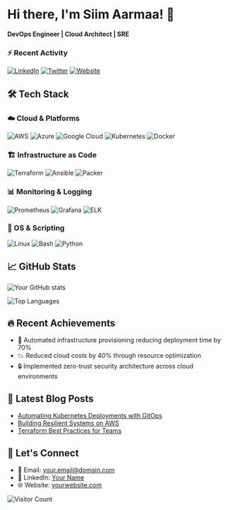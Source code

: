 # Hi there, I'm Siim Aarmaa! 👋

**DevOps Engineer | Cloud Architect | SRE**

### :zap: Recent Activity
<!--START_SECTION:activity-->
<!--END_SECTION:activity-->

[![LinkedIn](https://img.shields.io/badge/LinkedIn-0077B5?style=for-the-badge&logo=linkedin&logoColor=white)](https://linkedin.com/in/yourprofile)
[![Twitter](https://img.shields.io/badge/Twitter-1DA1F2?style=for-the-badge&logo=twitter&logoColor=white)](https://twitter.com/yourhandle)
[![Website](https://img.shields.io/badge/Portfolio-FF7130?style=for-the-badge&logo=Firefox-Browser&logoColor=white)](https://yourwebsite.com)

## 🛠️ Tech Stack

### ☁️ Cloud & Platforms
![AWS](https://img.shields.io/badge/AWS-232F3E?style=flat-square&logo=amazon-aws&logoColor=white)
![Azure](https://img.shields.io/badge/Azure-0089D6?style=flat-square&logo=microsoft-azure&logoColor=white)
![Google Cloud](https://img.shields.io/badge/GCP-4285F4?style=flat-square&logo=google-cloud&logoColor=white)
![Kubernetes](https://img.shields.io/badge/Kubernetes-326CE5?style=flat-square&logo=kubernetes&logoColor=white)
![Docker](https://img.shields.io/badge/Docker-2496ED?style=flat-square&logo=docker&logoColor=white)

### 🏗️ Infrastructure as Code
![Terraform](https://img.shields.io/badge/Terraform-7B42BC?style=flat-square&logo=terraform&logoColor=white)
![Ansible](https://img.shields.io/badge/Ansible-EE0000?style=flat-square&logo=ansible&logoColor=white)
![Packer](https://img.shields.io/badge/Packer-02A8EF?style=flat-square&logo=packer&logoColor=white)

### 📊 Monitoring & Logging
![Prometheus](https://img.shields.io/badge/Prometheus-E6522C?style=flat-square&logo=prometheus&logoColor=white)
![Grafana](https://img.shields.io/badge/Grafana-F46800?style=flat-square&logo=grafana&logoColor=white)
![ELK](https://img.shields.io/badge/ELK-005571?style=flat-square&logo=elasticstack&logoColor=white)

### 🐧 OS & Scripting
![Linux](https://img.shields.io/badge/Linux-FCC624?style=flat-square&logo=linux&logoColor=black)
![Bash](https://img.shields.io/badge/Bash-4EAA25?style=flat-square&logo=gnu-bash&logoColor=white)
![Python](https://img.shields.io/badge/Python-3776AB?style=flat-square&logo=python&logoColor=white)

## 📈 GitHub Stats

![Your GitHub stats](https://github-readme-stats.vercel.app/api?username=yourusername&show_icons=true&theme=radical)

![Top Languages](https://github-readme-stats.vercel.app/api/top-langs/?username=yourusername&layout=compact&theme=radical)

## 🔥 Recent Achievements
- 🚀 Automated infrastructure provisioning reducing deployment time by 70%
- 📉 Reduced cloud costs by 40% through resource optimization
- 🔒 Implemented zero-trust security architecture across cloud environments

## 📝 Latest Blog Posts
<!-- Replace with your actual blog posts -->
- [Automating Kubernetes Deployments with GitOps](https://yourblog.com/post1)
- [Building Resilient Systems on AWS](https://yourblog.com/post2)
- [Terraform Best Practices for Teams](https://yourblog.com/post3)

## 🤝 Let's Connect
- 📧 Email: your.email@domain.com
- 💼 LinkedIn: [Your Name](https://linkedin.com/in/yourprofile)
- 🌐 Website: [yourwebsite.com](https://yourwebsite.com)

![Visitor Count](https://komarev.com/ghpvc/?username=yourusername&color=blueviolet&style=flat-square)